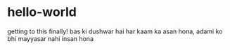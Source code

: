# hello-world
getting to this finally!
bas ki dushwar hai har kaam ka asan hona,
adami ko bhi mayyasar nahi insan hona
